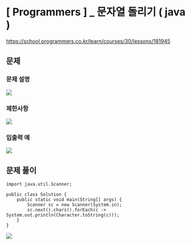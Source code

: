 # [ Programmers ] _ 문자열 돌리기 ( java )

https://school.programmers.co.kr/learn/courses/30/lessons/181945
## 문제 
### 문제 설명
![](https://i.imgur.com/k97KRya.png)

### 제한사항
![](https://i.imgur.com/wfi8XMa.png)

### 입출력 예
![](https://i.imgur.com/dESJV9Y.png)
## 문제 풀이
```
import java.util.Scanner;

public class Solution {
    public static void main(String[] args) {
        Scanner sc = new Scanner(System.in);
        sc.next().chars().forEach(c -> System.out.println(Character.toString(c)));
    }
}
```

![](https://i.imgur.com/zQeiujN.png)




